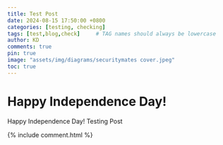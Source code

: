 ```yaml
---
title: Test Post
date: 2024-08-15 17:50:00 +0800
categories: [testing, checking]
tags: [test,blog,check]     # TAG names should always be lowercase
author: KD
comments: true
pin: true
image: "assets/img/diagrams/securitymates cover.jpeg"
toc: true
---
```


# Happy Independence Day!

Happy Independence Day!
Testing Post

{% include comment.html %}

